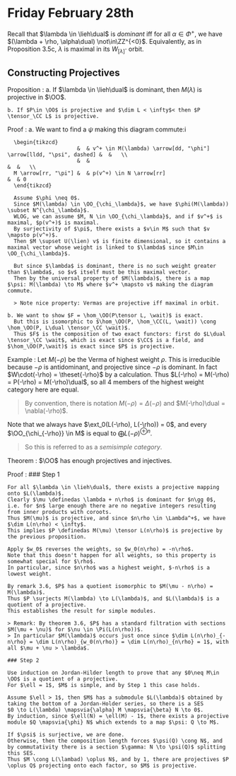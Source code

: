 # Friday February 28th

Recall that $\lambda \in \lieh\dual$ is *dominant* iff for all $\alpha \in \Phi^+$, we have $(\lambda + \rho, \alpha\dual) \not\in\ZZ^{<0}$.
Equivalently, as in Proposition 3.5c, $\lambda$ is maximal in its $W_{[\lambda]}\cdot$ orbit.

## Constructing Projectives 

Proposition
:   a. If $\lambda \in \lieh\dual$ is dominant, then $M(\lambda)$ is projective in $\OO$.
  
    b. If $P\in \OO$ is projective and $\dim L < \infty$< then $P \tensor_\CC L$ is projective.


Proof
:   a. We want to find a $\psi$ making this diagram commute:i

      \begin{tikzcd}
                          &  & v^+ \in M(\lambda) \arrow[dd, "\phi"] \arrow[lldd, "\psi", dashed] &  &   \\
                          &  &                                                                    &  &   \\
      M \arrow[rr, "\pi"] &  & p(v^+) \in N \arrow[rr]                                            &  & 0
      \end{tikzcd}

      Assume $\phi \neq 0$.
      Since $M(\lambda) \in \OO_{\chi_\lambda}$, we have $\phi(M(\lambda)) \subset N^{\chi_\lambda}$.
      WLOG, we can assume $M, N \in \OO_{\chi_\lambda}$, and if $v^+$ is maximal, $p(v^+)$ is maximal.
      By surjectivity of $\pi$, there exists a $v\in M$ such that $v \mapsto p(v^+)$.
      Then $M \supset U(\lien) v$ is finite dimensional, so it contains a maximal vector whose weight is linked to $\lambda$ since $M\in \OO_{\chi_\lambda}$.

      But since $\lambda$ is dominant, there is no such weight greater than $\lambda$, so $v$ itself must be this maximal vector.
      Then by the universal property of $M(\lambda)$, there is a map $\psi: M(\lambda) \to M$ where $v^+ \mapsto v$ making the diagram commute.

      > Note nice property: Vermas are projective iff maximal in orbit.

    b. We want to show $F = \hom_\OO(P\tensor L, \wait)$ is exact.
      But this is isomorphic to $\hom_\OO(P, \hom_\CC(L, \wait)) \cong \hom_\OO(P, L\dual \tensor_\CC \wait)$.
      Thus $F$ is the composition of two exact functors: first do $L\dual \tensor_\CC \wait$, which is exact since $\CC$ is a field, and $\hom_\OO(P,\wait)$ is exact since $P$ is projective.

Example
: Let $M(-\rho)$ be the Verma of highest weight $\rho$.
  This is irreducible because $-\rho$ is antidominant, and projective since $-\rho$ is dominant.
  In fact $W\cdot(-\rho) = \theset{-\rho}$ by a calculation.
  Thus $L(-\rho) = M(-\rho) = P(-\rho) = M(-\rho)\dual$, so all 4 members of the highest weight category here are equal.
  
  > By convention, there is notation $M(-\rho) = \Delta(-\rho)$ and $M(-\rho)\dual = \nabla(-\rho)$.

  Note that we always have $\ext_0(L(-\rho), L(-\rho)) = 0$, and every $\OO_{\chi_{-\rho}} \in M$ is equal to $\bigoplus L(-\rho)^{\oplus n}$.

  > So this is referred to as a *semisimple category*.

Theorem
: $\OO$ has enough projectives and injectives.

Proof
:   ### Step 1
    
    For all $\lambda \in \lieh\dual$, there exists a projective mapping onto $L(\lambda)$.
    Clearly $\mu \definedas \lambda + n\rho$ is dominant for $n\gg 0$, i.e. for $n$ large enough there are no negative integers resulting from inner products with coroots.
    Thus $M(\mu)$ is projective, and since $n\rho \in \Lambda^+$, we have $\dim L(n\rho) < \infty$.
    This implies $P \definedas M(\mu) \tensor L(n\rho)$ is projective by the previous proposition.

    Apply $w_0$ reverses the weights, so $w_0(n\rho) = -n\rho$.
    Note that this doesn't happen for all weights, so this property is somewhat special for $\rho$.
    In particular, since $n\rho$ was a highest weight, $-n\rho$ is a lowest weight.

    By remark 3.6, $P$ has a quotient isomorphic to $M(\mu - n\rho) = M(\lambda)$.
    Thus $P \surjects M(\lambda) \to L(\lambda)$, and $L(\lambda)$ is a quotient of a projective.
    This establishes the result for simple modules.

    > Remark: By theorem 3.6, $P$ has a standard filtration with sections $M(\mu + \nu)$ for $\nu \in \Pi(L(n\rho))$.
    > In particular $M(\lambda)$ occurs just once since $\dim L(n\rho)_{-n\rho} = \dim L(n\rho)_{w_0(n\rho)} = \dim L(n\rho)_{n\rho} = 1$, with all $\mu + \nu > \lambda$.

    ### Step 2

    Use induction on Jordan-Hilder length to prove that any $0\neq M\in \OO$ is a quotient of a projective.
    For $\ell = 1$, $M$ is simple, and by Step 1 this case holds.
    
    Assume $\ell > 1$, then $M$ has a submodule $L(\lambda)$ obtained by taking the bottom of a Jordan-Holder series, so there is a SES
    $0 \to L(\lambda) \mapsvia{\alpha} M \mapsvia{\beta} N \to 0$.
    By induction, since $\ell(N) = \ell(M) - 1$, there exists a projective module $Q \mapsvia{\phi} N$ which extends to a map $\psi: Q \to M$.

    If $\psi$ is surjective, we are done.
    Otherwise, then the composition length forces $\psi(Q) \cong N$, and by commutativity there is a section $\gamma: N \to \psi(Q)$ splitting this SES.
    Thus $M \cong L(\lambad) \oplus N$, and by 1, there are projectives $P \oplus Q$ projecting onto each factor, so $M$ is projective.

  


  
